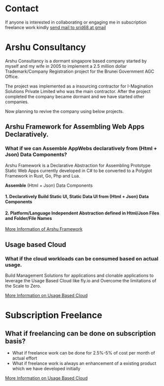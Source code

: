 # Contact

If anyone is interested in collaborating or engaging me in subscription freelance work kindly <a href="mailto:srid68@gmail.com">send mail to srid68 at gmail</a>

# Arshu Consultancy

Arshu Consultancy is a dormant singapore based company started by myself and my wife in 2005 to implement a 2.5 million dollar Trademark/Company Registration project for the Brunei Government AGC Office.

The project was implemented as a insourcing contractor for I-Magination Solutions Private Limited who was the main contractor. After the project completed the company became dormant and we have started other companies.

Now planning to revive the company using below projects.

## Arshu Framework for Assembling Web Apps Declaratively.

### What if we can **Assemble AppWebs** declaratively from (Html + Json) Data Components?

Arshu Framework is a Declarative Abstraction for Assembling Prototype Static Web Apps currently developed in C# to be converted to a Polyglot Framework in Rust, Go, Php and Lua.

**Assemble** (Html + Json) Data Components

#### 1. Declaratively Build Static UI, Static Data UI from (Html + Json) Data Components

#### 2. Platform/Language Independent Abstraction defined in Html/Json Files and Folder/File Names

<a href="About/Assembler.md">More Information of Arshu Framework</a>

## Usage based Cloud

### What if the cloud workloads can be consumed based on actual usage.

Build Management Solutions for applications and clonable applications to leverage the Usage Based Cloud like fly.io and Overcome the limitations of the Scale to Zero.

<a href="About/ArshuUsageBasedCloud.md">More Information on Usage Based Cloud</a>

# Subscription Freelance

## What if freelancing can be done on subscription basis? 

* What if freelance work can be done for 2.5%-5% of cost per month of actual effort
* What if freelance work is always an enhancement of a existing product which we have developed initially

<a href="About/ArshuSubscriptionFreelance.md">More Information on Usage Based Cloud</a>
